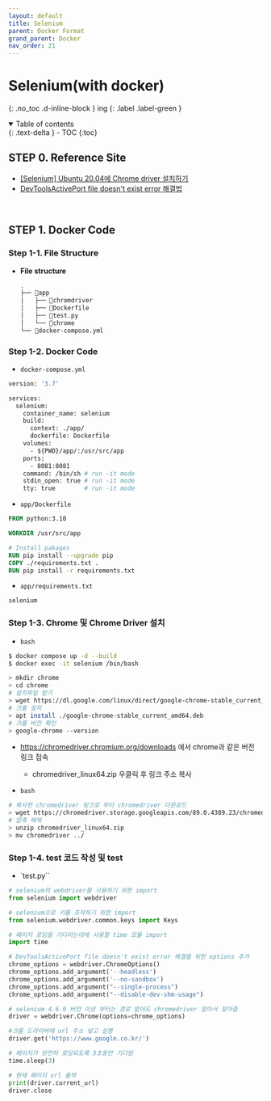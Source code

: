 ```yaml
---
layout: default
title: Selenium
parent: Docker Format
grand_parent: Docker
nav_order: 21
---
```


# Selenium(with docker)
{: .no_toc .d-inline-block }
ing
{: .label .label-green }

<details open markdown="block">
  <summary>
    Table of contents
  </summary>
  {: .text-delta }
- TOC
{:toc}
</details>
<!------------------------------------ STEP ------------------------------------>

## STEP 0. Reference Site
 
* [[Selenium] Ubuntu 20.04에 Chrome driver 설치하기](https://velog.io/@choi-yh/Ubuntu-20.04-selinium-%EC%84%B8%ED%8C%85)
* [DevToolsActivePort file doesn't exist error 해결법](https://study-grow.tistory.com/entry/DevToolsActivePort-file-doesnt-exist-error-%ED%95%B4%EA%B2%B0%EB%B2%95)

<br>

## STEP 1. Docker Code

### Step 1-1. File Structure

* **File structure**

  ```bash
  .
  ├── 📁app
  │   ├── 📄chromdriver
  │   ├── 📄Dockerfile
  │   ├── 📄test.py
  │   └── 📁chrome
  └── 📄docker-compose.yml
  ```

### Step 1-2. Docker Code

* `docker-compose.yml`

```dockerfile
version: '3.7'

services:
  selenium:
    container_name: selenium
    build:
      context: ./app/
      dockerfile: Dockerfile
    volumes:
      - ${PWD}/app/:/usr/src/app
    ports:
      - 8081:8081
    command: /bin/sh # run -it mode
    stdin_open: true # run -it mode  
    tty: true        # run -it mode
```

* `app/Dockerfile`

```dockerfile
FROM python:3.10

WORKDIR /usr/src/app

# Install pakages
RUN pip install --upgrade pip
COPY ./requirements.txt .
RUN pip install -r requirements.txt
```

* `app/requirements.txt`

```bash
selenium
```

### Step 1-3. Chrome 및 Chrome Driver 설치

* `bash`

```bash
$ docker compose up -d --build
$ docker exec -it selenium /bin/bash

> mkdir chrome
> cd chrome
# 설치파일 받기
> wget https://dl.google.com/linux/direct/google-chrome-stable_current_amd64.deb
# 크롬 설치
> apt install ./google-chrome-stable_current_amd64.deb 
# 크롬 버전 확인
> google-chrome --version


```

* https://chromedriver.chromium.org/downloads 에서 chrome과 같은 버전 링크 접속
  * chromedriver_linux64.zip 우클릭 후 링크 주소 복사

* `bash`

```bash
# 복사한 chromedriver 링크로 부터 chromedriver 다운로드
> wget https://chromedriver.storage.googleapis.com/89.0.4389.23/chromedriver_linux64.zip
# 압축 해제 
> unzip chromedriver_linux64.zip
> mv chromedriver ../
```

### Step 1-4. test 코드 작성 및 test

* `test.py``

```python
# selenium의 webdriver를 사용하기 위한 import
from selenium import webdriver

# selenium으로 키를 조작하기 위한 import
from selenium.webdriver.common.keys import Keys

# 페이지 로딩을 기다리는데에 사용할 time 모듈 import
import time

# DevToolsActivePort file doesn't exist error 해결을 위한 options 추가
chrome_options = webdriver.ChromeOptions()
chrome_options.add_argument('--headless')
chrome_options.add_argument('--no-sandbox')
chrome_options.add_argument("--single-process")
chrome_options.add_argument("--disable-dev-shm-usage")

# selenium 4.6.0 버전 이상 부터는 경로 없어도 chromedriver 알아서 찾아줌
driver = webdriver.Chrome(options=chrome_options) 

#크롬 드라이버에 url 주소 넣고 실행
driver.get('https://www.google.co.kr/')

# 페이지가 완전히 로딩되도록 3초동안 기다림
time.sleep(3)

# 현재 페이지 url 출력
print(driver.current_url)
driver.close
```

<br>
